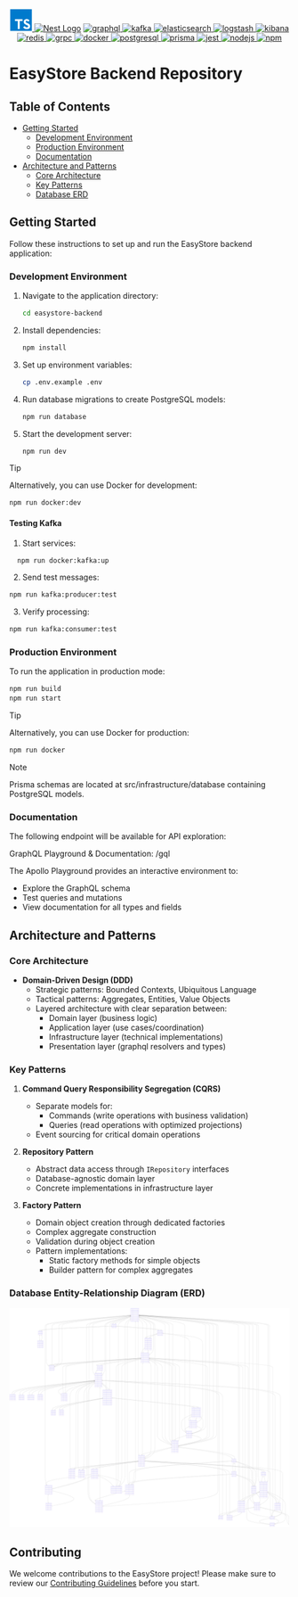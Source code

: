 <p align="center">
<a href="https://www.typescriptlang.org/" target="_blank" rel="noreferrer">
    <img src="https://raw.githubusercontent.com/devicons/devicon/master/icons/typescript/typescript-original.svg" alt="typescript" width="40" height="40"/>
  </a>
  <a href="http://nestjs.com/" target="blank"><img src="https://nestjs.com/img/logo-small.svg" width="40" alt="Nest Logo" /></a>
  <a href="https://graphql.org/" target="_blank" rel="noreferrer">
    <img src="https://www.vectorlogo.zone/logos/graphql/graphql-icon.svg" alt="graphql" width="40" height="40"/>
  </a>      
  <a href="https://kafka.apache.org/" target="_blank" rel="noreferrer">
    <img src="https://www.vectorlogo.zone/logos/apache_kafka/apache_kafka-icon.svg" alt="kafka" width="60" height="40"/>
  </a>
  <a href="https://www.elastic.co/" target="_blank" rel="noreferrer">
    <img src="https://www.vectorlogo.zone/logos/elastic/elastic-icon.svg" alt="elasticsearch" width="40" height="40"/>
  </a>
  <a href="https://www.elastic.co/logstash/" target="_blank" rel="noreferrer">
    <img src="https://www.vectorlogo.zone/logos/elasticco_logstash/elasticco_logstash-icon.svg" alt="logstash" width="40" height="40"/>
  </a>
  <a href="https://www.elastic.co/kibana/" target="_blank" rel="noreferrer">
    <img src="https://www.vectorlogo.zone/logos/elasticco_kibana/elasticco_kibana-icon.svg" alt="kibana" width="40" height="40"/>
  </a>
  <a href="https://redis.io/" target="_blank" rel="noreferrer">
    <img src="https://raw.githubusercontent.com/gilbarbara/logos/92bb74e98bca1ea1ad794442676ebc4e75038adc/logos/redis.svg" alt="redis" width="40" height="40"/>
  </a>
  <a href="https://grpc.io/" target="_blank" rel="noreferrer">
    <img src="https://www.vectorlogo.zone/logos/grpcio/grpcio-ar21.svg" alt="grpc" width="80" height="40"/>
  </a>
  <a href="https://www.docker.com/" target="_blank" rel="noreferrer">
    <img src="https://www.vectorlogo.zone/logos/docker/docker-icon.svg" alt="docker" width="50" height="50"/>
  </a>
  <a href="https://www.postgresql.org/" target="_blank" rel="noreferrer">
    <img src="https://www.vectorlogo.zone/logos/postgresql/postgresql-icon.svg" alt="postgresql" width="40" height="40"/>
  </a>
  <a href="https://www.prisma.io/" target="_blank" rel="noreferrer">
    <img src="https://cdn.worldvectorlogo.com/logos/prisma-3.svg" alt="prisma" width="40" height="40"/>
  </a>
  <a href="https://jestjs.io/" target="_blank" rel="noreferrer">
    <img src="https://www.vectorlogo.zone/logos/jestjsio/jestjsio-icon.svg" alt="jest" width="40" height="40"/>
  </a>
  <a href="https://nodejs.org/en" target="_blank" rel="noreferrer">
    <img src="https://upload.vectorlogo.zone/logos/nodejs/images/eca9ff97-5734-46c4-b8a1-621819eaeaa9.svg" alt="nodejs" width="50" height="50"/>
  </a>
  <a href="https://www.npmjs.com/" target="_blank" rel="noreferrer">
    <img src="https://www.vectorlogo.zone/logos/npmjs/npmjs-ar21.svg" alt="npm" width="60" height="40"/>
  </a> 
</p>

# EasyStore Backend Repository

## Table of Contents

- [Getting Started](#getting-started)
  - [Development Environment](#development-environment)
  - [Production Environment](#production-environment)
  - [Documentation](#documentation)
- [Architecture and Patterns](#architecture-and-patterns)
  - [Core Architecture](#core-architecture)
  - [Key Patterns](#key-patterns)
  - [Database ERD](#database-entity-relationship-diagram-erd)

## Getting Started

Follow these instructions to set up and run the EasyStore backend application:

### Development Environment

1. Navigate to the application directory:

   ```bash
   cd easystore-backend
   ```

2. Install dependencies:

   ```bash
   npm install
   ```

3. Set up environment variables:

   ```bash
   cp .env.example .env
   ```

4. Run database migrations to create PostgreSQL models:

   ```bash
   npm run database
   ```

5. Start the development server:

   ```bash
   npm run dev
   ```

> [!TIP]
> Alternatively, you can use Docker for development:

```bash
npm run docker:dev
```

#### Testing Kafka

1. Start services:

```bash
  npm run docker:kafka:up
```

2. Send test messages:

```bash
npm run kafka:producer:test
```

3. Verify processing:

```bash
npm run kafka:consumer:test
```

### Production Environment

To run the application in production mode:

```bash
npm run build
npm run start
```

> [!TIP]
> Alternatively, you can use Docker for production:

```bash
npm run docker
```

> [!NOTE]
> Prisma schemas are located at src/infrastructure/database containing PostgreSQL models.

### Documentation
The following endpoint will be available for API exploration:

GraphQL Playground & Documentation: /gql

The Apollo Playground provides an interactive environment to:

- Explore the GraphQL schema
- Test queries and mutations
- View documentation for all types and fields

## Architecture and Patterns

### Core Architecture
- **Domain-Driven Design (DDD)**
  - Strategic patterns: Bounded Contexts, Ubiquitous Language
  - Tactical patterns: Aggregates, Entities, Value Objects
  - Layered architecture with clear separation between:
    - Domain layer (business logic)
    - Application layer (use cases/coordination)
    - Infrastructure layer (technical implementations)
    - Presentation layer (graphql resolvers and types)

### Key Patterns
1. **Command Query Responsibility Segregation (CQRS)**
   - Separate models for:
     - Commands (write operations with business validation)
     - Queries (read operations with optimized projections)
   - Event sourcing for critical domain operations

2. **Repository Pattern**
   - Abstract data access through `IRepository` interfaces
   - Database-agnostic domain layer
   - Concrete implementations in infrastructure layer

3. **Factory Pattern**
   - Domain object creation through dedicated factories
   - Complex aggregate construction
   - Validation during object creation
   - Pattern implementations:
     - Static factory methods for simple objects
     - Builder pattern for complex aggregates

### Database Entity-Relationship Diagram (ERD)
<div align="center">
  <img src="easystore-backend/src/infrastructure/database/erd.svg" alt="Database ERD"/>
</div>

## Contributing
We welcome contributions to the EasyStore project! Please make sure to review our [Contributing Guidelines](./CONTRIBUTING.md) before you start.